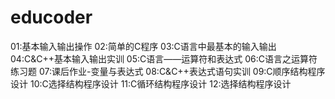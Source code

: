 # educoder

01:基本输入输出操作
02:简单的C程序
03:C语言中最基本的输入输出
04:C&C++基本输入输出实训
05:C语言——运算符和表达式
06:C语言之运算符练习题
07:课后作业-变量与表达式
08:C&C++表达式语句实训
09:C顺序结构程序设计
10:C选择结构程序设计
11:C循环结构程序设计
12:选择结构程序设计
